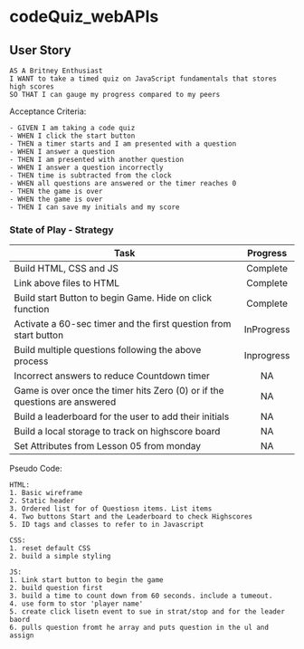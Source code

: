 # codeQuiz_webAPIs

## User Story

```
AS A Britney Enthusiast
I WANT to take a timed quiz on JavaScript fundamentals that stores high scores
SO THAT I can gauge my progress compared to my peers
```

Acceptance Criteria:
```
- GIVEN I am taking a code quiz
- WHEN I click the start button
- THEN a timer starts and I am presented with a question
- WHEN I answer a question
- THEN I am presented with another question
- WHEN I answer a question incorrectly
- THEN time is subtracted from the clock
- WHEN all questions are answered or the timer reaches 0
- THEN the game is over
- WHEN the game is over
- THEN I can save my initials and my score
```

### State of Play - Strategy

| Task       | Progress      | 
| ------------- |:-------------:| 
| Build HTML, CSS and JS      | Complete | 
| Link above files to HTML | Complete |
| Build start Button to begin Game. Hide on click function | Complete |
| Activate a 60-sec timer and the first question from start button | InProgress |
| Build multiple questions following the above process | Inprogress |
| Incorrect answers to reduce Countdown timer | NA |
| Game is over once the timer hits Zero (0) or if the questions are answered| NA |
| Build a leaderboard for the user to add their initials  | NA |
| Build a local storage to track on highscore board | NA |
| Set Attributes from Lesson 05 from monday | NA |
Pseudo Code: 

```
HTML:
1. Basic wireframe
2. Static header
3. Ordered list for of Questiosn items. List items
4. Two buttons Start and the Leaderboard to check Highscores
5. ID tags and classes to refer to in Javascript
```
```
CSS: 
1. reset default CSS
2. build a simple styling 
```
```
JS: 
1. Link start button to begin the game
2. build question first
3. build a time to count down from 60 seconds. include a tumeout. 
4. use form to stor 'player name'
5. create click lisetn event to sue in strat/stop and for the leader baord 
6. pulls question fromt he array and puts question in the ul and assign
```